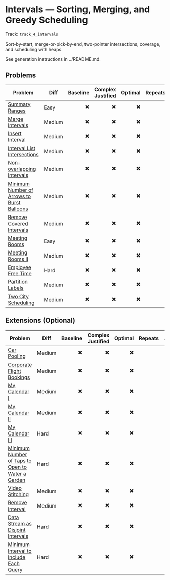 # Intervals — Sorting, Merging, and Greedy Scheduling

Track: `track_4_intervals`

Sort-by-start, merge-or-pick-by-end, two-pointer intersections, coverage, and scheduling with heaps.

See generation instructions in ../README.md.

## Problems

| Problem                                                                                                             | Diff   | Baseline | Complex Justified | Optimal | Repeats | Min Time | Conf | Clarified | Communicated | Stated | Edge Tests | Clean Impl | Mistakes |
| ------------------------------------------------------------------------------------------------------------------- | ------ | -------: | ----------------: | ------: | ------: | -------: | ---: | --------: | -----------: | -----: | ---------: | ---------: | -------- |
| [Summary Ranges](../problems/0228-summary-ranges/readme.md)                                                         | Easy   |       ✖️ |                ✖️ |      ✖️ |         |        0 |    1 |        ✖️ |           ✖️ |     ✖️ |         ✖️ |         ✖️ |          |
| [Merge Intervals](../problems/0056-merge-intervals/readme.md)                                                       | Medium |       ✖️ |                ✖️ |      ✖️ |         |        0 |    1 |        ✖️ |           ✖️ |     ✖️ |         ✖️ |         ✖️ |          |
| [Insert Interval](../problems/0057-insert-interval/readme.md)                                                       | Medium |       ✖️ |                ✖️ |      ✖️ |         |        0 |    1 |        ✖️ |           ✖️ |     ✖️ |         ✖️ |         ✖️ |          |
| [Interval List Intersections](../problems/0986-interval-list-intersections/readme.md)                               | Medium |       ✖️ |                ✖️ |      ✖️ |         |        0 |    1 |        ✖️ |           ✖️ |     ✖️ |         ✖️ |         ✖️ |          |
| [Non-overlapping Intervals](../problems/0435-non-overlapping-intervals/readme.md)                                   | Medium |       ✖️ |                ✖️ |      ✖️ |         |        0 |    1 |        ✖️ |           ✖️ |     ✖️ |         ✖️ |         ✖️ |          |
| [Minimum Number of Arrows to Burst Balloons](../problems/0452-minimum-number-of-arrows-to-burst-balloons/readme.md) | Medium |       ✖️ |                ✖️ |      ✖️ |         |        0 |    1 |        ✖️ |           ✖️ |     ✖️ |         ✖️ |         ✖️ |          |
| [Remove Covered Intervals](../problems/1288-remove-covered-intervals/readme.md)                                     | Medium |       ✖️ |                ✖️ |      ✖️ |         |        0 |    1 |        ✖️ |           ✖️ |     ✖️ |         ✖️ |         ✖️ |          |
| [Meeting Rooms](../problems/0252-meeting-rooms/readme.md)                                                           | Easy   |       ✖️ |                ✖️ |      ✖️ |         |        0 |    1 |        ✖️ |           ✖️ |     ✖️ |         ✖️ |         ✖️ |          |
| [Meeting Rooms II](../problems/0253-meeting-rooms-ii/readme.md)                                                     | Medium |       ✖️ |                ✖️ |      ✖️ |         |        0 |    1 |        ✖️ |           ✖️ |     ✖️ |         ✖️ |         ✖️ |          |
| [Employee Free Time](../problems/0759-employee-free-time/readme.md)                                                 | Hard   |       ✖️ |                ✖️ |      ✖️ |         |        0 |    1 |        ✖️ |           ✖️ |     ✖️ |         ✖️ |         ✖️ |          |
| [Partition Labels](../problems/0763-partition-labels/readme.md)                                                     | Medium |       ✖️ |                ✖️ |      ✖️ |         |        0 |    1 |        ✖️ |           ✖️ |     ✖️ |         ✖️ |         ✖️ |          |
| [Two City Scheduling](../problems/1029-two-city-scheduling/readme.md)                                               | Medium |       ✖️ |                ✖️ |      ✖️ |         |        0 |    1 |        ✖️ |           ✖️ |     ✖️ |         ✖️ |         ✖️ |          |

## Extensions (Optional)

| Problem                                                                                                                         | Diff   | Baseline | Complex Justified | Optimal | Repeats | Min Time | Conf | Clarified | Communicated | Stated | Edge Tests | Clean Impl | Mistakes |
| ------------------------------------------------------------------------------------------------------------------------------- | ------ | -------: | ----------------: | ------: | ------: | -------: | ---: | --------: | -----------: | -----: | ---------: | ---------: | -------- |
| [Car Pooling](../problems/1094-car-pooling/readme.md)                                                                           | Medium |       ✖️ |                ✖️ |      ✖️ |         |        0 |    1 |        ✖️ |           ✖️ |     ✖️ |         ✖️ |         ✖️ |          |
| [Corporate Flight Bookings](../problems/1109-corporate-flight-bookings/readme.md)                                               | Medium |       ✖️ |                ✖️ |      ✖️ |         |        0 |    1 |        ✖️ |           ✖️ |     ✖️ |         ✖️ |         ✖️ |          |
| [My Calendar I](../problems/0729-my-calendar-i/readme.md)                                                                       | Medium |       ✖️ |                ✖️ |      ✖️ |         |        0 |    1 |        ✖️ |           ✖️ |     ✖️ |         ✖️ |         ✖️ |          |
| [My Calendar II](../problems/0731-my-calendar-ii/readme.md)                                                                     | Medium |       ✖️ |                ✖️ |      ✖️ |         |        0 |    1 |        ✖️ |           ✖️ |     ✖️ |         ✖️ |         ✖️ |          |
| [My Calendar III](../problems/0732-my-calendar-iii/readme.md)                                                                   | Hard   |       ✖️ |                ✖️ |      ✖️ |         |        0 |    1 |        ✖️ |           ✖️ |     ✖️ |         ✖️ |         ✖️ |          |
| [Minimum Number of Taps to Open to Water a Garden](../problems/1326-minimum-number-of-taps-to-open-to-water-a-garden/readme.md) | Hard   |       ✖️ |                ✖️ |      ✖️ |         |        0 |    1 |        ✖️ |           ✖️ |     ✖️ |         ✖️ |         ✖️ |          |
| [Video Stitching](../problems/1024-video-stitching/readme.md)                                                                   | Medium |       ✖️ |                ✖️ |      ✖️ |         |        0 |    1 |        ✖️ |           ✖️ |     ✖️ |         ✖️ |         ✖️ |          |
| [Remove Interval](../problems/1272-remove-interval/readme.md)                                                                   | Medium |       ✖️ |                ✖️ |      ✖️ |         |        0 |    1 |        ✖️ |           ✖️ |     ✖️ |         ✖️ |         ✖️ |          |
| [Data Stream as Disjoint Intervals](../problems/0352-data-stream-as-disjoint-intervals/readme.md)                               | Hard   |       ✖️ |                ✖️ |      ✖️ |         |        0 |    1 |        ✖️ |           ✖️ |     ✖️ |         ✖️ |         ✖️ |          |
| [Minimum Interval to Include Each Query](../problems/1851-minimum-interval-to-include-each-query/readme.md)                     | Hard   |       ✖️ |                ✖️ |      ✖️ |         |        0 |    1 |        ✖️ |           ✖️ |     ✖️ |         ✖️ |         ✖️ |          |
